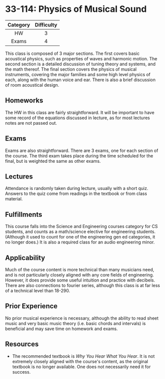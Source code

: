 # 33-114: Physics of Musical Sound

| Category | Difficulty |
|:-:       | :-:        |
| HW       | 3          |
| Exams    | 4          |

This class is composed of 3 major sections. The first covers basic acoustical physics, such as properties of waves and  harmonic motion. The second section is a detailed discussion of tuning theory and systems, and the math thereof. The final section covers the physics of musical instruments, covering the major families and some high level physics of each, along with the human voice and ear. There is also a brief discussion of room acoustical design. 

## Homeworks

The HW in this class are fairly straightforward. It will be important to have some record of the equations discussed in lecture, as for most lectures notes are not passed out.

## Exams

Exams are also straightforward. There are 3 exams, one for each section of the course. The third exam takes place during the time scheduled for the final, but is weighted the same as other exams. 

## Lectures

Attendance is randomly taken during lecture, usually with a short quiz. Answers to the quiz come from readings in the textbook or from class material.

## Fulfillments
 
This course falls into the Science and Engineering courses category for CS students, and counts as a math/science elective for engineering students. (Although it used to count for one of the engineering gen ed categories, it no longer does.) It is also a required class for an audio engineering minor. 

## Applicability

Much of the course content is more technical than many musicians need, and is not particularly closely aligned with any core fields of engineering. However, it does provide some useful intuition and practice with decibels. There are also connections to fourier series, although this class is at far less of a technical level than 18-290. 

## Prior Experience

No prior musical experience is necessary, although the ability to read sheet music and very basic music theory (i.e. basic chords and intervals) is beneficial and may save time on homework and exams. 

## Resources

- The recommended textbook is _Why You Hear What You Hear_. It is not extremely closely aligned with the course's content, as the original textbook is no longer available. One does not necessarily need it for success. 
